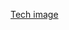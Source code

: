 [Tech image](https://www.shutterstock.com/image-illustration/abstract-background-molecules-technology-polygonal-shapes-1490389355)
